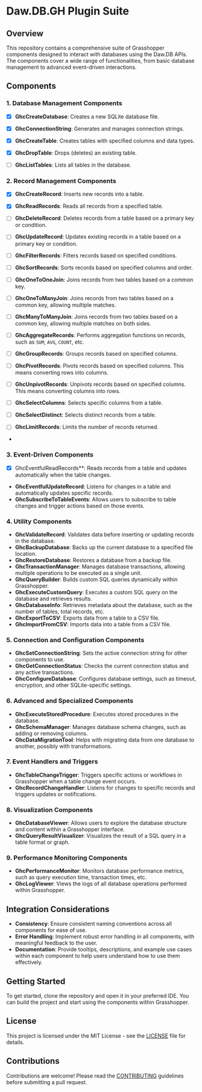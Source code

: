 
# Daw.DB.GH Plugin Suite

## Overview

This repository contains a comprehensive suite of Grasshopper components designed to interact with databases using the Daw.DB APIs. The components cover a wide range of functionalities, from basic database management to advanced event-driven interactions.

## Components

### 1. Database Management Components
- [x] **GhcCreateDatabase**: Creates a new SQLite database file.
- [x] **GhcConnectionString**: Generates and manages connection strings.
- [x] **GhcCreateTable**: Creates tables with specified columns and data types.
- [x] **GhcDropTable**: Drops (deletes) an existing table.
- [ ] **GhcListTables**: Lists all tables in the database.


### 2. Record Management Components
- [x] **GhcCreateRecord**: Inserts new records into a table.
- [x] **GhcReadRecords**: Reads all records from a specified table.
- [ ] **GhcDeleteRecord**: Deletes records from a table based on a primary key or condition.
- [ ] **GhcUpdateRecord**: Updates existing records in a table based on a primary key or condition.
- [ ] **GhcFilterRecords**: Filters records based on specified conditions.
- [ ] **GhcSortRecords**: Sorts records based on specified columns and order.
- [ ] **GhcOneToOneJoin**: Joins records from two tables based on a common key.
- [ ] **GhcOneToManyJoin**: Joins records from two tables based on a common key, allowing multiple matches.
- [ ] **GhcManyToManyJoin**: Joins records from two tables based on a common key, allowing multiple matches on both sides.
- [ ] **GhcAggregateRecords**: Performs aggregation functions on records, such as `SUM`, `AVG`, `COUNT`, etc.
- [ ] **GhcGroupRecords**: Groups records based on specified columns.
- [ ] **GhcPivotRecords**: Pivots records based on specified columns. This means converting rows into columns.
- [ ] **GhcUnpivotRecords**: Unpivots records based on specified columns. This means converting columns into rows.
- [ ] **GhcSelectColumns**: Selects specific columns from a table.
- [ ] **GhcSelectDistinct**: Selects distinct records from a table.
- [ ] **GhcLimitRecords**: Limits the number of records returned.


- 
### 3. Event-Driven Components
- [x] GhcEventfulReadRecords**: Reads records from a table and updates automatically when the table changes.
- **GhcEventfulUpdateRecord**: Listens for changes in a table and automatically updates specific records.
- **GhcSubscribeToTableEvents**: Allows users to subscribe to table changes and trigger actions based on those events.

### 4. Utility Components
- **GhcValidateRecord**: Validates data before inserting or updating records in the database.
- **GhcBackupDatabase**: Backs up the current database to a specified file location.
- **GhcRestoreDatabase**: Restores a database from a backup file.
- **GhcTransactionManager**: Manages database transactions, allowing multiple operations to be executed as a single unit.
- **GhcQueryBuilder**: Builds custom SQL queries dynamically within Grasshopper.
- **GhcExecuteCustomQuery**: Executes a custom SQL query on the database and retrieves results.
- **GhcDatabaseInfo**: Retrieves metadata about the database, such as the number of tables, total records, etc.
- **GhcExportToCSV**: Exports data from a table to a CSV file.
- **GhcImportFromCSV**: Imports data into a table from a CSV file.

### 5. Connection and Configuration Components
- **GhcSetConnectionString**: Sets the active connection string for other components to use.
- **GhcGetConnectionStatus**: Checks the current connection status and any active transactions.
- **GhcConfigureDatabase**: Configures database settings, such as timeout, encryption, and other SQLite-specific settings.

### 6. Advanced and Specialized Components
- **GhcExecuteStoredProcedure**: Executes stored procedures in the database.
- **GhcSchemaManager**: Manages database schema changes, such as adding or removing columns.
- **GhcDataMigrationTool**: Helps with migrating data from one database to another, possibly with transformations.

### 7. Event Handlers and Triggers
- **GhcTableChangeTrigger**: Triggers specific actions or workflows in Grasshopper when a table change event occurs.
- **GhcRecordChangeHandler**: Listens for changes to specific records and triggers updates or notifications.

### 8. Visualization Components
- **GhcDatabaseViewer**: Allows users to explore the database structure and content within a Grasshopper interface.
- **GhcQueryResultVisualizer**: Visualizes the result of a SQL query in a table format or graph.

### 9. Performance Monitoring Components
- **GhcPerformanceMonitor**: Monitors database performance metrics, such as query execution time, transaction times, etc.
- **GhcLogViewer**: Views the logs of all database operations performed within Grasshopper.

## Integration Considerations
- **Consistency**: Ensure consistent naming conventions across all components for ease of use.
- **Error Handling**: Implement robust error handling in all components, with meaningful feedback to the user.
- **Documentation**: Provide tooltips, descriptions, and example use cases within each component to help users understand how to use them effectively.

## Getting Started
To get started, clone the repository and open it in your preferred IDE. You can build the project and start using the components within Grasshopper.

## License
This project is licensed under the MIT License - see the [LICENSE](LICENSE) file for details.

## Contributions
Contributions are welcome! Please read the [CONTRIBUTING](CONTRIBUTING.md) guidelines before submitting a pull request.
